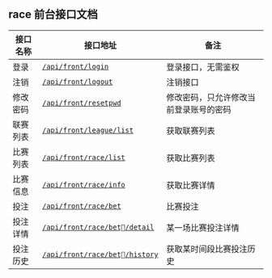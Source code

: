 ## race 前台接口文档
| 接口名称 | 接口地址 | 备注 |
| ------ | ------ | ------ |
| 登录 | [``/api/front/login``](./basic/basic.md#登录) | 登录接口，无需鉴权 |
| 注销 | [``/api/front/logout``](./basic/basic.md#登录) | 注销接口 |
| 修改密码 | [``/api/front/resetpwd``](./basic/basic.md#修改密码) | 修改密码，只允许修改当前登录账号的密码 |
| 联赛列表 | [``/api/front/league/list``](./league/league.md#联赛列表) | 获取联赛列表 |
| 比赛列表 | [``/api/front/race/list``](./race/race.md#比赛列表) | 获取比赛列表 |
| 比赛信息 | [``/api/front/race/info``](./race/race.md#比赛信息) | 获取比赛详情 |
| 投注 | [``/api/front/race/bet``](./bet/bet.md#投注) | 比赛投注 |
| 投注详情 | [``/api/front/race/bet/detail``](./bet/bet.md#投注详情) | 某一场比赛投注详情 |
| 投注历史 | [``/api/front/race/bet/history``](./bet/bet.md#投注历史) | 获取某时间段比赛投注历史 |

